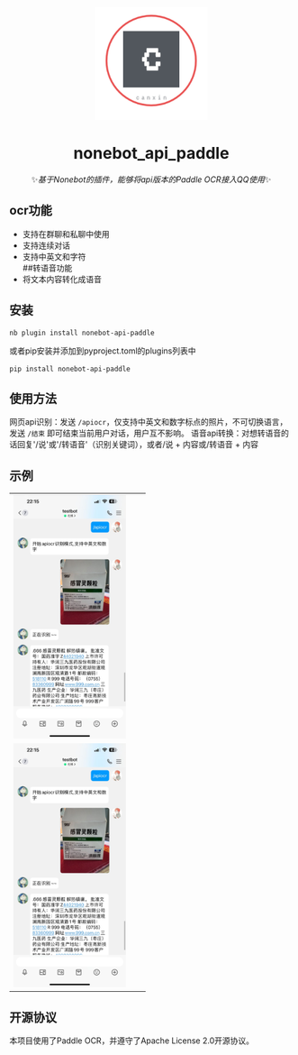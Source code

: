 <p align="center">
<a href="https://github.com/canxin121/nonebot_api_paddleocr"><img src="https://github.com/canxin121/nonebot_paddle_ocr/blob/main/demo/logo_transparent.png" width="200" height="200" alt="nonebot_api_paddle"></a>
</p>
<div align="center">

# nonebot_api_paddle

✨*基于Nonebot的插件，能够将api版本的Paddle OCR接入QQ使用*✨

<div align="left">

## ocr功能
- 支持在群聊和私聊中使用
- 支持连续对话
- 支持中英文和字符  
##转语音功能
- 将文本内容转化成语音 
## 安装
```
nb plugin install nonebot-api-paddle
```
或者pip安装并添加到pyproject.toml的plugins列表中
```
pip install nonebot-api-paddle
```
## 使用方法

 网页api识别：发送 `/apiocr`，仅支持中英文和数字标点的照片，不可切换语言，发送 `/结束` 即可结束当前用户对话，用户互不影响。
 语音api转换：对想转语音的话回复'/说'或'/转语音'（识别关键词），或者/说 + 内容或/转语音 + 内容

## 示例

| | | |
|:-------------------------:|:-------------------------:|:-------------------------:|
|<img src="https://github.com/canxin121/nonebot_paddle_ocr/blob/main/demo/demo%20(3).jpg" width="200">|
|<img src="https://github.com/canxin121/nonebot_paddle_ocr/blob/main/demo/demo%20(3).jpg" width="200">|
## 开源协议

本项目使用了Paddle OCR，并遵守了Apache License 2.0开源协议。
